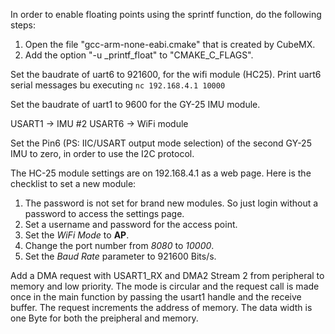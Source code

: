 In order to enable floating points using the sprintf function, do the following steps:
1. Open the file "gcc-arm-none-eabi.cmake" that is created by CubeMX.
2. Add the option "-u _printf_float" to "CMAKE_C_FLAGS".

Set the baudrate of uart6 to 921600, for the wifi module (HC25).
Print uart6 serial messages bu executing `nc 192.168.4.1 10000`

Set the baudrate of uart1 to 9600 for the GY-25 IMU module.

USART1 -> IMU #2
USART6 -> WiFi module

Set the Pin6 (PS: IIC/USART output mode selection) of the second GY-25 IMU to zero, in order to use the I2C protocol.

The HC-25 module settings are on 192.168.4.1 as a web page. Here is the checklist to set a new module:
1. The password is not set for brand new modules. So just login without a password to access the settings page.
2. Set a username and password for the access point.
3. Set the *WiFi Mode* to **AP**.
4. Change the port number from *8080* to *10000*.
5. Set the *Baud Rate* parameter to 921600 Bits/s.

Add a DMA request with USART1_RX and DMA2 Stream 2 from peripheral to memory and low priority. The mode is circular and the request call is made once in the main function by passing the usart1 handle and the receive buffer. The request increments the address of memory. The data width is one Byte for both the preipheral and memory.